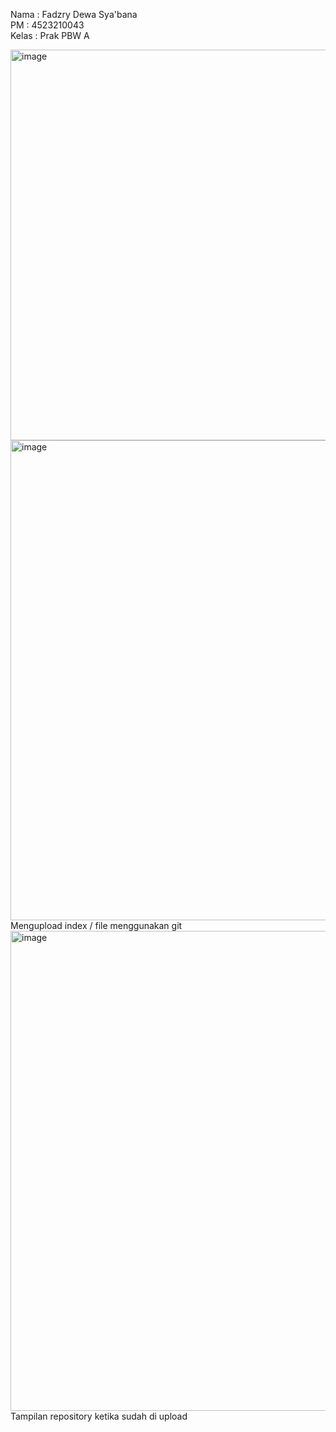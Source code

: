 Nama  : Fadzry Dewa Sya'bana
<br>
PM   : 4523210043
<br>
Kelas : Prak PBW A

<img width="1366" height="625" alt="image" src="https://github.com/user-attachments/assets/5bd3ec2f-bd20-4b03-8374-7755f4bcf248" />
<img width="1366" height="768" alt="image" src="https://github.com/user-attachments/assets/e12f0e03-73b6-4f20-9d38-fa6b54e09bb7" />
<br>
Mengupload index / file menggunakan git

<img width="1366" height="768" alt="image" src="https://github.com/user-attachments/assets/124be875-eedb-43c6-acf3-ef8b449f8c98" />
<br>
Tampilan repository ketika sudah di upload
